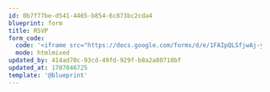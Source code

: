 ```yaml
---
id: 0b7f77be-d541-4465-b854-6c873bc2cda4
blueprint: form
title: RSVP
form_code:
  code: '<iframe src="https://docs.google.com/forms/d/e/1FAIpQLSfjwAj-yM1hw9OBxOeecgrXbD4oWlkCdCQ9zbLrUa1r8vvknw/viewform?embedded=true" width="100%" height="100vh" frameborder="0" marginheight="0" marginwidth="0">Loading…</iframe>'
  mode: htmlmixed
updated_by: 414ad70c-93cd-49fd-929f-b8a2a80718bf
updated_at: 1707046725
template: '@blueprint'
---
```

